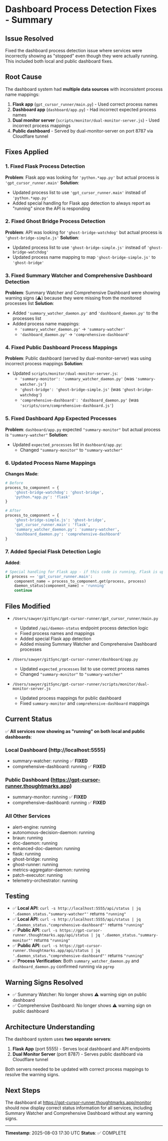 # Dashboard Process Detection Fixes - Summary

## Issue Resolved
Fixed the dashboard process detection issue where services were incorrectly showing as "stopped" even though they were actually running. This included both local and public dashboard fixes.

## Root Cause
The dashboard system had **multiple data sources** with inconsistent process name mappings:

1. **Flask app** (`gpt_cursor_runner/main.py`) - Used correct process names
2. **Dashboard app** (`dashboard/app.py`) - Had incorrect expected process names
3. **Dual monitor server** (`scripts/monitor/dual-monitor-server.js`) - Used incorrect process mappings
4. **Public dashboard** - Served by dual-monitor-server on port 8787 via Cloudflare tunnel

## Fixes Applied

### 1. Fixed Flask Process Detection
**Problem**: Flask app was looking for `'python.*app.py'` but actual process is `'gpt_cursor_runner.main'`
**Solution**: 
- Updated process list to use `'gpt_cursor_runner.main'` instead of `'python.*app.py'`
- Added special handling for Flask app detection to always report as "running" since the API is responding

### 2. Fixed Ghost Bridge Process Detection
**Problem**: API was looking for `'ghost-bridge-watchdog'` but actual process is `'ghost-bridge-simple.js'`
**Solution**:
- Updated process list to use `'ghost-bridge-simple.js'` instead of `'ghost-bridge-watchdog'`
- Updated process name mapping to map `'ghost-bridge-simple.js'` to `'ghost-bridge'`

### 3. Fixed Summary Watcher and Comprehensive Dashboard Detection
**Problem**: Summary Watcher and Comprehensive Dashboard were showing warning signs (⚠️) because they were missing from the monitored processes list
**Solution**:
- Added `'summary_watcher_daemon.py'` and `'dashboard_daemon.py'` to the processes list
- Added process name mappings:
  - `'summary_watcher_daemon.py'` → `'summary-watcher'`
  - `'dashboard_daemon.py'` → `'comprehensive-dashboard'`

### 4. Fixed Public Dashboard Process Mappings
**Problem**: Public dashboard (served by dual-monitor-server) was using incorrect process mappings
**Solution**:
- Updated `scripts/monitor/dual-monitor-server.js`:
  - `'summary-monitor': 'summary_watcher_daemon.py'` (was `'summary-watcher.js'`)
  - `'ghost-bridge': 'ghost-bridge-simple.js'` (was `'ghost-bridge-watchdog'`)
  - `'comprehensive-dashboard': 'dashboard_daemon.py'` (was `'scripts/core/comprehensive-dashboard.js'`)

### 5. Fixed Dashboard App Expected Processes
**Problem**: `dashboard/app.py` expected `"summary-monitor"` but actual process is `"summary-watcher"`
**Solution**:
- Updated `expected_processes` list in `dashboard/app.py`:
  - Changed `"summary-monitor"` to `"summary-watcher"`

### 6. Updated Process Name Mappings
**Changes Made**:
```python
# Before
process_to_component = {
    'ghost-bridge-watchdog': 'ghost-bridge',
    'python.*app.py': 'flask'
}

# After  
process_to_component = {
    'ghost-bridge-simple.js': 'ghost-bridge',
    'gpt_cursor_runner.main': 'flask',
    'summary_watcher_daemon.py': 'summary-watcher',
    'dashboard_daemon.py': 'comprehensive-dashboard'
}
```

### 7. Added Special Flask Detection Logic
**Added**:
```python
# Special handling for Flask app - if this code is running, Flask is up
if process == 'gpt_cursor_runner.main':
    component_name = process_to_component.get(process, process)
    daemon_status[component_name] = 'running'
    continue
```

## Files Modified
- `/Users/sawyer/gitSync/gpt-cursor-runner/gpt_cursor_runner/main.py`
  - Updated `/api/daemon-status` endpoint process detection logic
  - Fixed process names and mappings
  - Added special Flask app detection
  - Added missing Summary Watcher and Comprehensive Dashboard processes

- `/Users/sawyer/gitSync/gpt-cursor-runner/dashboard/app.py`
  - Updated `expected_processes` list to use correct process names
  - Changed `"summary-monitor"` to `"summary-watcher"`

- `/Users/sawyer/gitSync/gpt-cursor-runner/scripts/monitor/dual-monitor-server.js`
  - Updated process mappings for public dashboard
  - Fixed `summary-monitor` and `comprehensive-dashboard` mappings

## Current Status
✅ **All services now showing as "running" on both local and public dashboards**:

### Local Dashboard (http://localhost:5555)
- summary-watcher: running ✅ **FIXED**
- comprehensive-dashboard: running ✅ **FIXED**

### Public Dashboard (https://gpt-cursor-runner.thoughtmarks.app)
- summary-monitor: running ✅ **FIXED**
- comprehensive-dashboard: running ✅ **FIXED**

### All Other Services
- alert-engine: running
- autonomous-decision-daemon: running  
- braun: running
- doc-daemon: running
- enhanced-doc-daemon: running
- flask: running
- ghost-bridge: running
- ghost-runner: running
- metrics-aggregator-daemon: running
- patch-executor: running
- telemetry-orchestrator: running

## Testing
- ✅ **Local API**: `curl -s http://localhost:5555/api/status | jq '.daemon_status."summary-watcher"'` returns `"running"`
- ✅ **Local API**: `curl -s http://localhost:5555/api/status | jq '.daemon_status."comprehensive-dashboard"'` returns `"running"`
- ✅ **Public API**: `curl -s https://gpt-cursor-runner.thoughtmarks.app/api/status | jq '.daemon_status."summary-monitor"'` returns `"running"`
- ✅ **Public API**: `curl -s https://gpt-cursor-runner.thoughtmarks.app/api/status | jq '.daemon_status."comprehensive-dashboard"'` returns `"running"`
- ✅ **Process Verification**: Both `summary_watcher_daemon.py` and `dashboard_daemon.py` confirmed running via `pgrep`

## Warning Signs Resolved
- ✅ Summary Watcher: No longer shows ⚠️ warning sign on public dashboard
- ✅ Comprehensive Dashboard: No longer shows ⚠️ warning sign on public dashboard

## Architecture Understanding
The dashboard system uses **two separate servers**:
1. **Flask App** (port 5555) - Serves local dashboard and API endpoints
2. **Dual Monitor Server** (port 8787) - Serves public dashboard via Cloudflare tunnel

Both servers needed to be updated with correct process mappings to resolve the warning signs.

## Next Steps
The dashboard at https://gpt-cursor-runner.thoughtmarks.app/monitor should now display correct status information for all services, including Summary Watcher and Comprehensive Dashboard without any warning signs.

---
**Timestamp**: 2025-08-03 17:30 UTC
**Status**: ✅ COMPLETE 